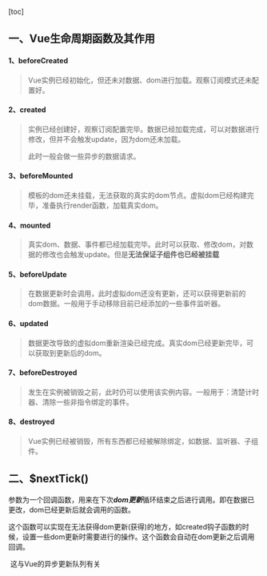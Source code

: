[toc] 

## 一、Vue生命周期函数及其作用

#### 1、beforeCreated

> ​	Vue实例已经初始化，但还未对数据、dom进行加载。观察订阅模式还未配置好。

#### 2、created

> ​	实例已经创建好，观察订阅配置完毕。数据已经加载完成，可以对数据进行修改，但并不会触发update，因为dom还未加载。
>
> 此时一般会做一些异步的数据请求。

#### 3、beforeMounted

> ​	模板的dom还未挂载，无法获取的真实的dom节点。虚拟dom已经构建完毕，准备执行render函数，加载真实dom。

#### 4、mounted

> ​	真实dom、数据、事件都已经加载完毕。此时可以获取、修改dom，对数据的修改也会触发update。但是**无法保证子组件也已经被挂载**

#### 5、beforeUpdate

> ​	在数据更新时会调用，此时虚拟dom还没有更新，还可以获得更新前的dom数据。一般用于手动移除目前已经添加的一些事件监听器。

[^Tip]: 强烈反对在此时再次修改数据，会导致死循环



#### 6、updated

> ​	数据更改导致的虚拟dom重新渲染已经完成。真实dom已经更新完毕，可以获取到更新后的dom。

[^Tip]: 强烈反对在此时再次修改数据，会导致死循环

#### 7、beforeDestroyed

> ​	发生在实例被销毁之前，此时仍可以使用该实例内容。一般用于：清楚计时器、清除一些非指令绑定的事件。

#### 8、destroyed

> ​	Vue实例已经被销毁，所有东西都已经被解除绑定，如数据、监听器、子组件。



## 二、$nextTick()

​	参数为一个回调函数，用来在下次***dom更新***循环结束之后进行调用。即在数据已更改，dom已经更新后就会调用的函数。

​	这个函数可以实现在无法获得dom更新(获得)的地方，如created钩子函数的时候，设置一些dom更新时需要进行的操作。这个函数会自动在dom更新之后调用回调。

​	这与Vue的异步更新队列有关

[Vue的异步更新队列]: https://cn.vuejs.org/v2/guide/reactivity.html#%E5%BC%82%E6%AD%A5%E6%9B%B4%E6%96%B0%E9%98%9F%E5%88%97



